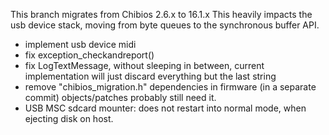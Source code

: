 This branch migrates from Chibios 2.6.x to 16.1.x
This heavily impacts the usb device stack, moving from byte queues to the synchronous buffer API.

* implement usb device midi
* fix exception_checkandreport()
* fix LogTextMessage, without sleeping in between, current implementation will just discard everything but the last string
* remove "chibios_migration.h" dependencies in firmware (in a separate commit)
  objects/patches probably still need it.
* USB MSC sdcard mounter: does not restart into normal mode, when ejecting disk on host.
